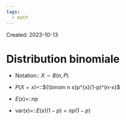 ```yaml
---
tags:
  - math
---
```

Created: 2023-10-13

# Distribution binomiale
- Notation:: $X\sim B(n,P)$
<!--SR:!2024-02-15,70,230-->
- $P(X=x)$=::${\binom n x}p^{x}(1-p)^{n-x}$
<!--SR:!2023-12-12,24,190-->
- $E(x)$=::$np$
<!--SR:!2023-12-16,22,190-->
- $\text{var}(x)$=::$E(x)(1-p)=np(1-p)$
<!--SR:!2024-01-25,64,250-->

